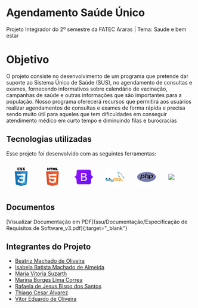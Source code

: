# Agendamento Saúde Único 
Projeto Integrador do 2º semestre da FATEC Araras | Tema: Saude e bem estar

# Objetivo 
O projeto consiste no desenvolvimento de um programa que pretende dar suporte ao Sistema Único de Saúde (SUS), no agendamento de consultas e exames, fornecendo informativos sobre calendário de vacinação, campanhas de saúde e outras informações que são importantes para a população. Nosso programa oferecerá recursos que permitirá aos usuários realizar agendamentos de consultas e exames de forma rápida e precisa sendo muito útil para aqueles que tem dificuldades em conseguir atendimento médico em curto tempo e diminuindo filas e burocracias

## Tecnologias utilizadas

Esse projeto foi desenvolvido com as seguintes ferramentas:

<div><img height="50em" align="center"style="padding:15px;"
src="https://raw.githubusercontent.com/devicons/devicon/1119b9f84c0290e0f0b38982099a2bd027a48bf1/icons/css3/css3-original-wordmark.svg"/>
<img height="50em" align="center" style="padding:15px;" src="https://raw.githubusercontent.com/devicons/devicon/1119b9f84c0290e0f0b38982099a2bd027a48bf1/icons/html5/html5-original-wordmark.svg">
<img height="50em" align="center" style="padding:15px;" src="https://raw.githubusercontent.com/devicons/devicon/1119b9f84c0290e0f0b38982099a2bd027a48bf1/icons/bootstrap/bootstrap-original.svg"/>
<img height="50em" align="center" style="padding:15px;" src="https://raw.githubusercontent.com/devicons/devicon/1119b9f84c0290e0f0b38982099a2bd027a48bf1/icons/mysql/mysql-original-wordmark.svg"/>
<img height="50em" align="center" style="padding:15px;"src="https://raw.githubusercontent.com/devicons/devicon/1119b9f84c0290e0f0b38982099a2bd027a48bf1/icons/php/php-original.svg"/>
<img height="50em" align="center" style="padding:15px;" 
src="https://www.svgrepo.com/show/312259/github.svg"/>



## Documentos
[Visualizar Documentação em PDF](ssu/Documentação/Especificação de Requisitos de Software_v3.pdf){:target="_blank"}


## Integrantes do Projeto
- [Beatriz Machado de Oliveira](https://github.com/beamclive)
- [Isabela Batista Machado de Almeida](https://github.com/isabalmeida)
- [Maria Vitoria Suzarth](https://github.com/mvitoriasuz)
- [Marina Borges Lima Correa](https://github.com/mborges007)
- [Rafaela de Jesus Bispo dos Santos](https://github.com/Rafaelajbsantos)
- [Thiago Cesar Alvarez ](https://github.com/Alvarez-T)
- [Vitor Eduardo de Oliveira](https://github.com/VitorEduardoOliveira)
